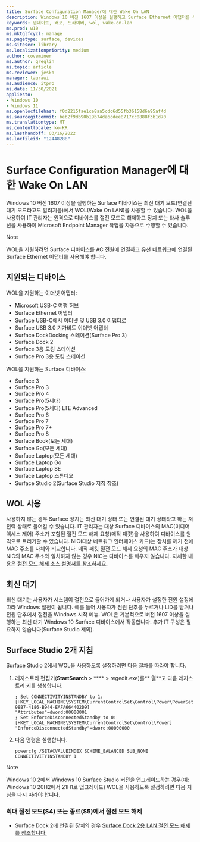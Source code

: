 ```yaml
---
title: Surface Configuration Manager에 대한 Wake On LAN
description: Windows 10 버전 1607 이상을 실행하고 Surface Ethernet 어댑터를 사용하여 유선 네트워크에 연결하는 Surface 디바이스는 최신 대기 모드의 WOL(Wake On LAN)을 사용할 수 있습니다.
keywords: 업데이트, 배포, 드라이버, wol, wake-on-lan
ms.prod: w10
ms.mktglfcycl: manage
ms.pagetype: surface, devices
ms.sitesec: library
ms.localizationpriority: medium
author: coveminer
ms.author: greglin
ms.topic: article
ms.reviewer: jesko
manager: laurawi
ms.audience: itpro
ms.date: 11/30/2021
appliesto:
- Windows 10
- Windows 11
ms.openlocfilehash: f0d2215fae1ce8aa5cdc6d55fb36158d6a95af4d
ms.sourcegitcommit: beb2f9db90b19b74da6cdee8717cc0888f3b1d70
ms.translationtype: MT
ms.contentlocale: ko-KR
ms.lasthandoff: 03/16/2022
ms.locfileid: "12448288"
---
```

# <a name="wake-on-lan-for-surface-devices"></a>Surface Configuration Manager에 대한 Wake On LAN 

Windows 10 버전 1607 이상을 실행하는 Surface 디바이스는 최신 대기 모드(연결된 대기 모드라고도 알려지음)에서 WOL(Wake On LAN)을 사용할 수 있습니다. WOL을 사용하여 IT 관리자는 원격으로 디바이스를 절전 모드로 해제하고 장치 또는 타사 솔루션을 사용하여 Microsoft Endpoint Manager 작업을 자동으로 수행할 수 있습니다.

>[!NOTE]
>WOL을 지원하려면 Surface 디바이스를 AC 전원에 연결하고 유선 네트워크에 연결된 Surface Ethernet 어댑터를 사용해야 합니다.

## <a name="supported-devices"></a>지원되는 디바이스

WOL을 지원하는 이더넷 어댑터:

- Microsoft USB-C 여행 허브
- Surface Ethernet 어댑터
- Surface USB-C에서 이더넷 및 USB 3.0 어댑터로
- Surface USB 3.0 기가비트 이더넷 어댑터 
- Surface DockDocking 스테이션(Surface Pro 3) 
- Surface Dock 2
- Surface 3용 도킹 스테이션
- Surface Pro 3용 도킹 스테이션 

WOL을 지원하는 Surface 디바이스:

- Surface 3
- Surface Pro 3
- Surface Pro 4
- Surface Pro(5세대)
- Surface Pro(5세대) LTE Advanced
- Surface Pro 6
- Surface Pro 7
- Surface Pro 7+
- Surface Pro 8
- Surface Book(모든 세대)
- Surface Go(모든 세대)
- Surface Laptop(모든 세대)
- Surface Laptop Go
- Surface Laptop SE
- Surface Laptop 스튜디오
- Surface Studio 2(Surface Studio 지침 참조)


## <a name="using-wol"></a>WOL 사용 

사용하지 않는 경우 Surface 장치는 최신 대기 상태 또는 연결된 대기 상태라고 하는 저전력 상태로 들어갈 수 있습니다. IT 관리자는 대상 Surface 디바이스의 MAC(미디어 액세스 제어) 주소가 포함된 절전 모드 해제 요청(매직 패킷)을 사용하여 디바이스를 원격으로 트리거할 수 있습니다. NIC(대상 네트워크 인터페이스 카드)는 장치를 깨기 전에 MAC 주소를 자체와 비교합니다. 매직 패킷 절전 모드 해제 요청의 MAC 주소가 대상 NIC의 MAC 주소와 일치하지 않는 경우 NIC는 디바이스를 깨우지 않습니다. 자세한 내용은 [절전 모드 해제 소스 설명서를 참조하세요.](/windows-hardware/design/device-experiences/modern-standby-wake-sources)

## <a name="modern-standby"></a>최신 대기

최신 대기는 사용자가 시스템이 절전으로 들어가게 되거나 사용자가 설정한 전원 설정에 따라 Windows 절전이 됩니다. 예를 들어 사용자가 전원 단추를 누르거나  LID를 닫거나 전원 단추에서 절전을 Windows 시작 메뉴. WOL은 기본적으로 버전 1607 이상을 실행하는 최신 대기 Windows 10 Surface 디바이스에서 작동합니다. 추가 IT 구성은 필요하지 않습니다(Surface Studio 제외).

## <a name="surface-studio-2-instructions"></a>Surface Studio 2개 지침

Surface Studio 2에서 WOL을 사용하도록 설정하려면 다음 절차를 따라야 합니다.

1. 레지스트리 편집기(**StartSearch** > **** > regedit.exe)를** 열**고 다음 레지스트리 키를 생성합니다.

   ```console
   ; Set CONNECTIVITYINSTANDBY to 1:
   [HKEY_LOCAL_MACHINE\SYSTEM\CurrentControlSet\Control\Power\PowerSettings\F15576E8-98B7-4186-B944-EAFA664402D9]
   "Attributes"=dword:00000001
   ; Set EnforceDisconnectedStandby to 0:
   [HKEY_LOCAL_MACHINE\SYSTEM\CurrentControlSet\Control\Power]
   "EnforceDisconnectedStandby"=dword:00000000
   ```

2. 다음 명령을 실행합니다.

    ```powercfg /SETACVALUEINDEX SCHEME_BALANCED SUB_NONE CONNECTIVITYINSTANDBY 1```

> [!NOTE]
> Windows 10 2에서 Windows 10 Surface Studio 버전을 업그레이드하는 경우(예: Windows 10 20H2에서 21H1로 업그레이드) WOL을 사용하도록 설정하려면 다음 지침을 다시 따라야 합니다.


### <a name="to-wake-from-hibernation-s4-or-shutdown-s5"></a>최대 절전 모드(S4) 또는 종료(S5)에서 절전 모드 해제 

- Surface Dock 2에 연결된 장치의 경우 [Surface Dock 2용 LAN 절전 모드 해제를 참조합니다.](wake-on-lan-surface-dock2.md)
